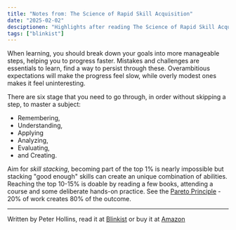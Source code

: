 ```yaml
---
title: "Notes from: The Science of Rapid Skill Acquisition"
date: "2025-02-02"
desciptionen: "Highlights after reading The Science of Rapid Skill Acquisition by Peter Hollins, via Blinkist"
tags: ["blinkist"]
---
```


When learning, you should break down your goals into more manageable steps, helping you to progress faster. Mistakes and challenges are essentials to learn, find a way to persist through these. Overambitious expectations will make the progress feel slow, while overly modest ones makes it feel uninteresting.

There are six stage that you need to go through, in order without skipping a step, to master a subject:

- Remembering, 
- Understanding, 
- Applying 
- Analyzing, 
- Evaluating, 
- and Creating.

Aim for *skill stacking*, becoming part of the top 1% is nearly impossible but stacking "good enough" skills can create an unique combination of abilities. Reaching the top 10-15% is doable by reading a few books, attending a course and some deliberate hands-on practice. See the [Pareto Principle](https://en.wikipedia.org/wiki/Pareto_principle) - 20% of work creates 80% of the outcome.

---

Written by Peter Hollins, read it at [Blinkist](https://www.blinkist.com/en/books/the-science-of-rapid-skill-acquisition-en?referral_token=5b89e0afc4d0) or buy it at [Amazon](https://www.amazon.se/Science-Rapid-Skill-Acquisition-Information/dp/1797031856)

